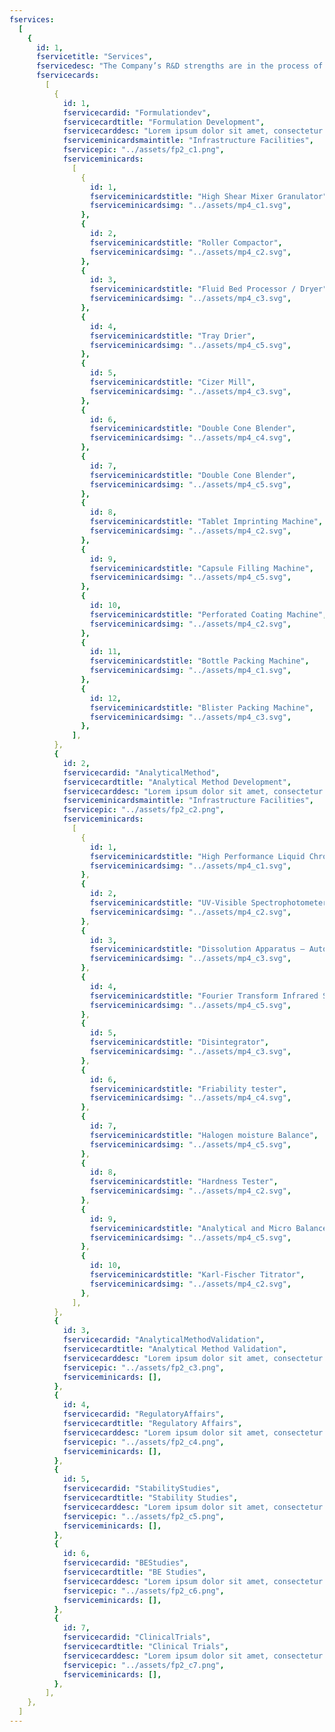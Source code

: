 ```yaml
---
fservices:
  [
    {
      id: 1,
      fservicetitle: "Services",
      fservicedesc: "The Company’s R&D strengths are in the process of developing new drug delivery systems, new dosage, and applying new technology for better processes.",
      fservicecards:
        [
          {
            id: 1,
            fservicecardid: "Formulationdev",
            fservicecardtitle: "Formulation Development",
            fservicecarddesc: "Lorem ipsum dolor sit amet, consectetur adipiscing elit. Nunc odio in et, lectus sit lorem id integer. Lorem ipsum dolor sit amet, consectetur adipiscing elit.  lorem id integer. Lorem ipsum dolor sit amet, consectetur adipiscing elit.",
            fserviceminicardsmaintitle: "Infrastructure Facilities",
            fservicepic: "../assets/fp2_c1.png",
            fserviceminicards:
              [
                {
                  id: 1,
                  fserviceminicardstitle: "High Shear Mixer Granulator",
                  fserviceminicardsimg: "../assets/mp4_c1.svg",
                },
                {
                  id: 2,
                  fserviceminicardstitle: "Roller Compactor",
                  fserviceminicardsimg: "../assets/mp4_c2.svg",
                },
                {
                  id: 3,
                  fserviceminicardstitle: "Fluid Bed Processor / Dryer",
                  fserviceminicardsimg: "../assets/mp4_c3.svg",
                },
                {
                  id: 4,
                  fserviceminicardstitle: "Tray Drier",
                  fserviceminicardsimg: "../assets/mp4_c5.svg",
                },
                {
                  id: 5,
                  fserviceminicardstitle: "Cizer Mill",
                  fserviceminicardsimg: "../assets/mp4_c3.svg",
                },
                {
                  id: 6,
                  fserviceminicardstitle: "Double Cone Blender",
                  fserviceminicardsimg: "../assets/mp4_c4.svg",
                },
                {
                  id: 7,
                  fserviceminicardstitle: "Double Cone Blender",
                  fserviceminicardsimg: "../assets/mp4_c5.svg",
                },
                {
                  id: 8,
                  fserviceminicardstitle: "Tablet Imprinting Machine",
                  fserviceminicardsimg: "../assets/mp4_c2.svg",
                },
                {
                  id: 9,
                  fserviceminicardstitle: "Capsule Filling Machine",
                  fserviceminicardsimg: "../assets/mp4_c5.svg",
                },
                {
                  id: 10,
                  fserviceminicardstitle: "Perforated Coating Machine",
                  fserviceminicardsimg: "../assets/mp4_c2.svg",
                },
                {
                  id: 11,
                  fserviceminicardstitle: "Bottle Packing Machine",
                  fserviceminicardsimg: "../assets/mp4_c1.svg",
                },
                {
                  id: 12,
                  fserviceminicardstitle: "Blister Packing Machine",
                  fserviceminicardsimg: "../assets/mp4_c3.svg",
                },
              ],
          },
          {
            id: 2,
            fservicecardid: "AnalyticalMethod",
            fservicecardtitle: "Analytical Method Development",
            fservicecarddesc: "Lorem ipsum dolor sit amet, consectetur adipiscing elit. Nunc odio in et, lectus sit lorem id integer. Lorem ipsum dolor sit amet, consectetur adipiscing elit.  lorem id integer. Lorem ipsum dolor sit amet, consectetur adipiscing elit.",
            fserviceminicardsmaintitle: "Infrastructure Facilities",
            fservicepic: "../assets/fp2_c2.png",
            fserviceminicards:
              [
                {
                  id: 1,
                  fserviceminicardstitle: "High Performance Liquid Chromatography",
                  fserviceminicardsimg: "../assets/mp4_c1.svg",
                },
                {
                  id: 2,
                  fserviceminicardstitle: "UV-Visible Spectrophotometer",
                  fserviceminicardsimg: "../assets/mp4_c2.svg",
                },
                {
                  id: 3,
                  fserviceminicardstitle: "Dissolution Apparatus – Auto sampler Enabled",
                  fserviceminicardsimg: "../assets/mp4_c3.svg",
                },
                {
                  id: 4,
                  fserviceminicardstitle: "Fourier Transform Infrared Spectrophotometer",
                  fserviceminicardsimg: "../assets/mp4_c5.svg",
                },
                {
                  id: 5,
                  fserviceminicardstitle: "Disintegrator",
                  fserviceminicardsimg: "../assets/mp4_c3.svg",
                },
                {
                  id: 6,
                  fserviceminicardstitle: "Friability tester",
                  fserviceminicardsimg: "../assets/mp4_c4.svg",
                },
                {
                  id: 7,
                  fserviceminicardstitle: "Halogen moisture Balance",
                  fserviceminicardsimg: "../assets/mp4_c5.svg",
                },
                {
                  id: 8,
                  fserviceminicardstitle: "Hardness Tester",
                  fserviceminicardsimg: "../assets/mp4_c2.svg",
                },
                {
                  id: 9,
                  fserviceminicardstitle: "Analytical and Micro Balances",
                  fserviceminicardsimg: "../assets/mp4_c5.svg",
                },
                {
                  id: 10,
                  fserviceminicardstitle: "Karl-Fischer Titrator",
                  fserviceminicardsimg: "../assets/mp4_c2.svg",
                },
              ],
          },
          {
            id: 3,
            fservicecardid: "AnalyticalMethodValidation",
            fservicecardtitle: "Analytical Method Validation",
            fservicecarddesc: "Lorem ipsum dolor sit amet, consectetur adipiscing elit. Nunc odio in et, lectus sit lorem id integer. Lorem ipsum dolor sit amet, consectetur adipiscing elit.  lorem id integer. Lorem ipsum dolor sit amet, consectetur adipiscing elit.",
            fservicepic: "../assets/fp2_c3.png",
            fserviceminicards: [],
          },
          {
            id: 4,
            fservicecardid: "RegulatoryAffairs",
            fservicecardtitle: "Regulatory Affairs",
            fservicecarddesc: "Lorem ipsum dolor sit amet, consectetur adipiscing elit. Nunc odio in et, lectus sit lorem id integer. Lorem ipsum dolor sit amet, consectetur adipiscing elit.  lorem id integer. Lorem ipsum dolor sit amet, consectetur adipiscing elit.",
            fservicepic: "../assets/fp2_c4.png",
            fserviceminicards: [],
          },
          {
            id: 5,
            fservicecardid: "StabilityStudies",
            fservicecardtitle: "Stability Studies",
            fservicecarddesc: "Lorem ipsum dolor sit amet, consectetur adipiscing elit. Nunc odio in et, lectus sit lorem id integer. Lorem ipsum dolor sit amet, consectetur adipiscing elit.  lorem id integer. Lorem ipsum dolor sit amet, consectetur adipiscing elit.",
            fservicepic: "../assets/fp2_c5.png",
            fserviceminicards: [],
          },
          {
            id: 6,
            fservicecardid: "BEStudies",
            fservicecardtitle: "BE Studies",
            fservicecarddesc: "Lorem ipsum dolor sit amet, consectetur adipiscing elit. Nunc odio in et, lectus sit lorem id integer. Lorem ipsum dolor sit amet, consectetur adipiscing elit.  lorem id integer. Lorem ipsum dolor sit amet, consectetur adipiscing elit.",
            fservicepic: "../assets/fp2_c6.png",
            fserviceminicards: [],
          },
          {
            id: 7,
            fservicecardid: "ClinicalTrials",
            fservicecardtitle: "Clinical Trials",
            fservicecarddesc: "Lorem ipsum dolor sit amet, consectetur adipiscing elit. Nunc odio in et, lectus sit lorem id integer. Lorem ipsum dolor sit amet, consectetur adipiscing elit.  lorem id integer. Lorem ipsum dolor sit amet, consectetur adipiscing elit.",
            fservicepic: "../assets/fp2_c7.png",
            fserviceminicards: [],
          },
        ],
    },
  ]
---
```

